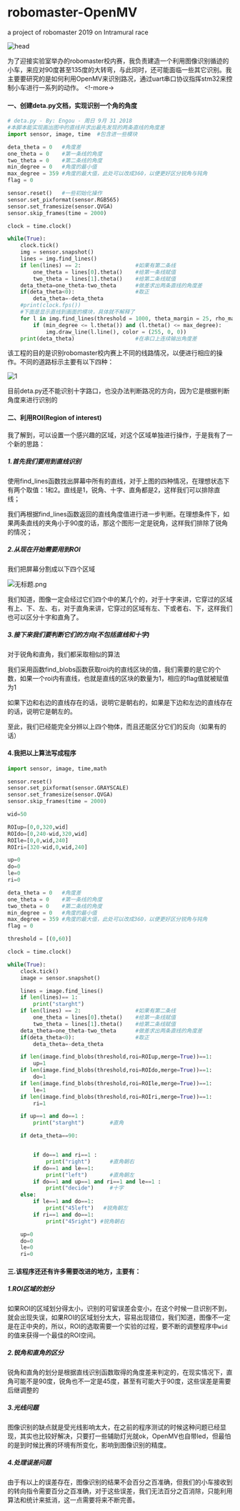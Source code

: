 # robomaster-OpenMV
a project of robomaster 2019 on Intramural race

![head](https://ksr-ugc.imgix.net/assets/022/418/689/2babfabc079b82a2ab8eb527a589baf0_original.jpg?ixlib=rb-1.1.0&w=680&fit=max&v=1535845522&auto=format&gif-q=50&q=92&s=d00b5c3ecc28b8c4790e0705a959730a)

为了迎接实验室举办的robomaster校内赛，我负责建造一个利用图像识别循迹的小车，来应对90度甚至135度的大转弯，与此同时，还可能面临一些其它识别。我主要要研究的是如何利用OpenMV来识别路况，通过uart串口协议指挥stm32来控制小车进行一系列的动作。
<!-more->
#### 一、创建deta.py文档，实现识别一个角的角度

```python
# deta.py - By: Engou - 周日 9月 31 2018
#本脚本能实现画出图中的直线并求出最先发现的两条直线的角度差
import sensor, image, time  #包含进一些模块

deta_theta = 0   #角度差
one_theta = 0    #第一条线的角度
two_theta = 0    #第二条线的角度
min_degree = 0   #角度的最小值
max_degree = 359 #角度的最大值，此处可以改成360，以便更好区分锐角与钝角
flag = 0

sensor.reset()   #一些初始化操作
sensor.set_pixformat(sensor.RGB565)
sensor.set_framesize(sensor.QVGA)
sensor.skip_frames(time = 2000)

clock = time.clock()

while(True):
    clock.tick()
    img = sensor.snapshot()
    lines = img.find_lines()
    if len(lines) == 2:                 #如果有第二条线
        one_theta = lines[0].theta()    #给第一条线赋值
        two_theta = lines[1].theta()    #给第二条线赋值
    deta_theta=one_theta-two_theta      #做差求出两条直线的角度差
    if(deta_theta<0):                   #取正
        deta_theta=-deta_theta
    #print(clock.fps())
    #下面是显示直线到画面的模块，具体就不解释了
    for l in img.find_lines(threshold = 1000, theta_margin = 25, rho_margin = 25):
        if (min_degree <= l.theta()) and (l.theta() <= max_degree):
            img.draw_line(l.line(), color = (255, 0, 0))
    print(deta_theta)                   #在串口上连续输出角度差
```

该工程的目的是识别robomaster校内赛上不同的线路情况，以便进行相应的操作。不同的道路标示主要有以下四种：

![1](https://i.loli.net/2018/09/30/5bb0e4c980ccd.png)

目前deta.py还不能识别十字路口，也没办法判断路况的方向，因为它是根据判断角度来进行识别的

#### 二、利用ROI(Region of interest)

我了解到，可以设置一个感兴趣的区域，对这个区域单独进行操作，于是我有了一个新的思路：

##### **1.首先我们要用到直线识别**

使用find_lines函数找出屏幕中所有的直线，对于上图的四种情况，在理想状态下有两个取值：1和2。直线是1，锐角、十字、直角都是2，这样我们可以排除直线；

我们再根据find_lines函数返回的直线角度值进行进一步判断。在理想条件下，如果两条直线的夹角小于90度的话，那这个图形一定是锐角，这样我们排除了锐角的情况；

##### **2.从现在开始需要用到ROI**

我们把屏幕分割成以下四个区域

![无标题.png](https://i.loli.net/2018/10/05/5bb76fabc939e.png)



我们知道，图像一定会经过它们四个中的某几个的，对于十字来讲，它穿过的区域有上、下、左、右，对于直角来讲，它穿过的区域有左、下或者右、下，这样我们也可以区分十字和直角了。

##### 3.**接下来我们要判断它们的方向(不包括直线和十字)**

对于锐角和直角，我们都采取相似的算法

我们采用函数find_blobs函数获取roi内的直线区块的值，我们需要的是它的个数，如果一个roi内有直线，也就是直线的区块的数量为1，相应的flag值就被赋值为1

如果下边和右边的直线存在的话，说明它是朝右的，如果是下边和左边的直线存在的话，说明它是朝左的。

至此，我们已经能完全分辨以上四个物体，而且还能区分它们的反向（如果有的话）

#### **4.我把以上算法写成程序**

```python
import sensor, image, time,math

sensor.reset()
sensor.set_pixformat(sensor.GRAYSCALE)
sensor.set_framesize(sensor.QVGA)
sensor.skip_frames(time = 2000)

wid=50

ROIup=[0,0,320,wid]
ROIdo=[0,240-wid,320,wid]
ROIle=[0,0,wid,240]
ROIri=[320-wid,0,wid,240]

up=0
do=0
le=0
ri=0

deta_theta = 0   #角度差
one_theta = 0    #第一条线的角度
two_theta = 0    #第二条线的角度
min_degree = 0   #角度的最小值
max_degree = 359 #角度的最大值，此处可以改成360，以便更好区分锐角与钝角
flag = 0

threshold = [(0,60)]

clock = time.clock()

while(True):
    clock.tick()
    image = sensor.snapshot()

    lines = image.find_lines()
    if len(lines)== 1:
        print("starght")
    if len(lines) == 2:                 #如果有第二条线
        one_theta = lines[0].theta()    #给第一条线赋值
        two_theta = lines[1].theta()    #给第二条线赋值
    deta_theta=one_theta-two_theta      #做差求出两条直线的角度差
    if(deta_theta<0):                   #取正
        deta_theta=-deta_theta

    if len(image.find_blobs(threshold,roi=ROIup,merge=True))==1:
        up=1
    if len(image.find_blobs(threshold,roi=ROIdo,merge=True))==1:
        do=1
    if len(image.find_blobs(threshold,roi=ROIle,merge=True))==1:
        le=1
    if len(image.find_blobs(threshold,roi=ROIri,merge=True))==1:
        ri=1

    if up==1 and do==1 :
        print("starght") 		#直角

    if deta_theta==90:


        if do==1 and ri==1 :
            print("right")		#直角朝右
        if do==1 and le==1:
            print("left") 		#直角朝左
        if do==1 and up==1 and ri==1 and le==1 :
            print("decide")  	#十字
    else:
        if le==1 and do==1:
            print("45left")   #锐角朝左
        if ri==1 and do==1:
            print("45right") #锐角朝右

    up=0
    do=0
    le=0
    ri=0

```

#### 三.该程序还还有许多需要改进的地方，主要有：

##### 1.**ROI区域的划分**

如果ROI的区域划分得太小，识别的可留误差会变小，在这个时候一旦识别不到，就会出现失误，如果ROI的区域划分太大，容易出现错位，我们知道，图像不一定是在正中央的，所以，ROI的选取需要一个实验的过程，要不断的调整程序中`wid` 的值来获得一个最佳的ROI空间。

##### **2.锐角和直角的区分**

锐角和直角的划分是根据直线识别函数取得的角度差来判定的，在现实情况下，直角可能不是90度，锐角也不一定是45度，甚至有可能大于90度，这些误差是需要后继调整的

##### **3.光线问题**

图像识别的缺点就是受光线影响太大，在之前的程序测试的时候这种问题已经显现，其实也比较好解决，只要打一些辅助灯光就ok，OpenMV也自带led，但最怕的是到时候比赛的环境有所变化，影响到图像识别的精度。

##### **4.处理误差问题**

由于有以上的误差存在，图像识别的结果不会百分之百准确，但我们的小车接收到的转向指令需要百分之百准确，对于这些误差，我们无法百分之百消除，只能利用算法和统计来抵消，这一点需要将来不断完善。















